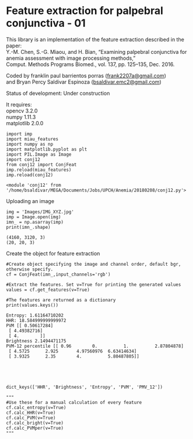 
# Feature extraction for palpebral conjunctiva - 01

This library is an implementation of the feature extraction described in the paper:  
Y.-M. Chen, S.-G. Miaou, and H. Bian, “Examining palpebral conjunctiva for anemia assessment with image processing methods,”   
Comput. Methods Programs Biomed., vol. 137, pp. 125–135, Dec. 2016.  
  
Coded by franklin paul barrientos porras (frank2207a@gmail.com)   
and  Bryan Percy Saldivar Espinoza (bsaldivar.emc2@gmail.com)  
  
Status of development: Under construction  
  
It requires:  
    opencv 3.2.0  
    numpy 1.11.3  
    matplotlib 2.0.0  



```
import imp
import miau_features
import numpy as np
import matplotlib.pyplot as plt
import PIL.Image as Image
import conj12
from conj12 import ConjFeat
imp.reload(miau_features)
imp.reload(conj12)
```




    <module 'conj12' from '/home/bsaldivar/MEGA/Documents/Jobs/UPCH/Anemia/20180208/conj12.py'>



Uploading an image


```
img = 'Images/IMG_XYZ.jpg'
imp = Image.open(img)
imn_ = np.asarray(imp)
print(imn_.shape)

```

    (4160, 3120, 3)
    (20, 20, 3)


Create the object for feature extraction


```
#Create object specifying the image and channel order, default bgr, otherwise specify.
cf = ConjFeat(imn_,input_channels='rgb')

#Extract the features. Set v=True for printing the generated values
values = cf.get_features(v=True)

#The features are returned as a dictionary
print(values.keys())
```

    Entropy: 1.61164710202
    HHR: 18.584999999999972
    PVM [[ 0.50617284]
     [ 4.49382716]
     [ 4.        ]]
    Brightness 2.1494471175
    PVM-12 percentile [[ 0.96        0.          1.          2.87804878]
     [ 4.5725      2.925       4.97560976  6.63414634]
     [ 3.9325      2.35        4.          5.80487805]]





    dict_keys(['HHR', 'Brightness', 'Entropy', 'PVM', 'PMV_12'])




```
"""
#Use these for a manual calculation of every feature
cf.calc_entropy(v=True)
cf.calc_HHR(v=True)
cf.calc_PVM(v=True)
cf.calc_bright(v=True)
cf.calc_PVMper(v=True)
"""
```
